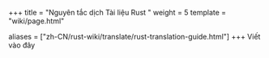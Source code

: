 +++
title = "Nguyên tắc dịch Tài liệu Rust "
weight = 5
template = "wiki/page.html"

aliases = ["zh-CN/rust-wiki/translate/rust-translation-guide.html"]
+++
Viết vào đây